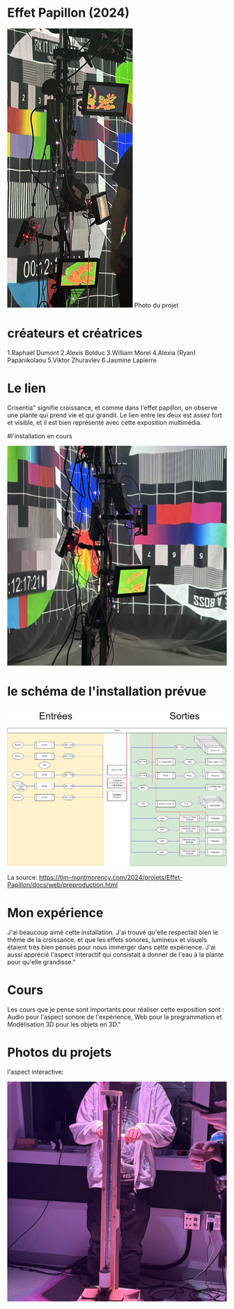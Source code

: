 # Effet Papillon (2024)

![photo](images/Effet_Papillon_debut2.jpeg)
Photo du projet

# créateurs et créatrices
1.Raphaël Dumont
2.Alexis Bolduc
3.William Morel
4.Alexia (Ryan) Papanikolaou
5.Viktor Zhuravlev
6.Jasmine Lapierre

# Le lien
Crisentia" signifie croissance, et comme dans l'effet papillon, on observe une plante qui prend vie et qui grandit. Le lien entre les deux est assez fort et visible, et il est bien représenté avec cette exposition multimédia.

#l'installation en cours

![photo](images/Exposition_en_cour.jpg)

# le schéma de l'installation prévue


![photo](images/shcema_papillon.png)

La source: https://tim-montmorency.com/2024/projets/Effet-Papillon/docs/web/preproduction.html

# Mon expérience
 J'ai beaucoup aimé cette installation. J'ai trouvé qu'elle respectait bien le thème de la croissance, et que les effets sonores, lumineux et visuels étaient très bien pensés pour nous immerger dans cette expérience. J'ai aussi apprécié l'aspect interactif qui consistait à donner de l'eau à la plante pour qu'elle grandisse."

 # Cours
Les cours que je pense sont importants pour réaliser cette exposition sont : Audio pour l'aspect sonore de l'expérience, Web pour la programmation et Modélisation 3D pour les objets en 3D."

 # Photos du projets
 l'aspect interactive:

 ![photo](images/Aspect_interactive_papillon.jpg)
 


